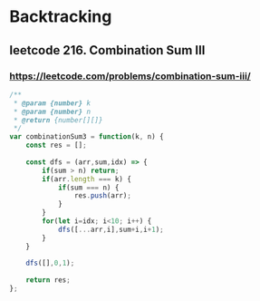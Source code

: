 # Backtracking

## leetcode 216. Combination Sum III

### https://leetcode.com/problems/combination-sum-iii/

```js
/**
 * @param {number} k
 * @param {number} n
 * @return {number[][]}
 */
var combinationSum3 = function(k, n) {
    const res = [];
    
    const dfs = (arr,sum,idx) => {
        if(sum > n) return;
        if(arr.length === k) {
            if(sum === n) {
                res.push(arr);
            }
        }
        for(let i=idx; i<10; i++) {
            dfs([...arr,i],sum+i,i+1);
        }
    }
    
    dfs([],0,1);
    
    return res;
};
```